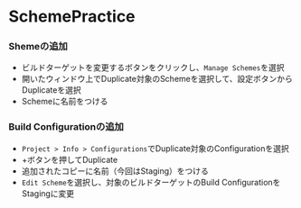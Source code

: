 # SchemePractice

### Shemeの追加
- ビルドターゲットを変更するボタンをクリックし、`Manage Schemes`を選択
- 開いたウィンドウ上でDuplicate対象のSchemeを選択して、設定ボタンからDuplicateを選択
- Schemeに名前をつける

### Build Configurationの追加
- `Project > Info > Configurations`でDuplicate対象のConfigurationを選択
- +ボタンを押してDuplicate
- 追加されたコピーに名前（今回はStaging）をつける
- `Edit Scheme`を選択し、対象のビルドターゲットのBuild ConfigurationをStagingに変更

